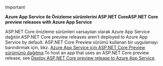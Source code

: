 > [!IMPORTANT]
> <span data-ttu-id="c17ad-101">**Azure App Service ile Önizleme sürümlerini ASP.NET Core**</span><span class="sxs-lookup"><span data-stu-id="c17ad-101">**ASP.NET Core preview releases with Azure App Service**</span></span>
>
> <span data-ttu-id="c17ad-102">ASP.NET Core önizleme sürümleri varsayılan olarak Azure App Service dağıtılır.</span><span class="sxs-lookup"><span data-stu-id="c17ad-102">ASP.NET Core preview releases aren't deployed to Azure App Service by default.</span></span> <span data-ttu-id="c17ad-103">ASP.NET Core Preview sürümü kullanan bir uygulamayı barındırmak için, bkz. [Azure App Service için ASP.NET Core Preview sürümünü dağıtma](xref:host-and-deploy/azure-apps/index#deploy-aspnet-core-preview-release-to-azure-app-service).</span><span class="sxs-lookup"><span data-stu-id="c17ad-103">To host an app that uses an ASP.NET Core preview release, see [Deploy ASP.NET Core preview release to Azure App Service](xref:host-and-deploy/azure-apps/index#deploy-aspnet-core-preview-release-to-azure-app-service).</span></span>
<!-- 
> [!IMPORTANT]
> **ASP.NET Core 3.0 with Azure App Service**
>
> ASP.NET Core 3.0 has not yet been deployed to Azure App Service. We hope to provide ASP.NET Core 3 on Azure App Service soon. To host an app that uses an ASP.NET Core 3.0:

* Treat ASP.NET Core 3.0 like a preview release for Azure App Service deployment.
* See [Deploy ASP.NET Core preview release to Azure App Service](xref:host-and-deploy/azure-apps/index#deploy-aspnet-core-preview-release-to-azure-app-service).
-->

